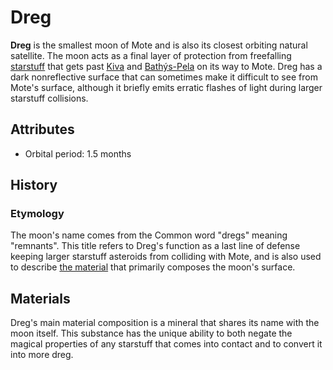 # Dreg

**Dreg** is the smallest moon of Mote and is also its closest orbiting natural satellite. The moon acts as a final layer of protection from freefalling [starstuff](../../../artifacts/starstuff) that gets past [Kiva](../kiva) and [Bathýs-Pela](bathys-pela) on its way to Mote. Dreg has a dark nonreflective surface that can sometimes make it difficult to see from Mote's surface, although it briefly emits erratic flashes of light during larger starstuff collisions.

## Attributes

- Orbital period: 1.5 months

## History

### Etymology

The moon's name comes from the Common word "dregs" meaning "remnants". This title refers to Dreg's function as a last line of defense keeping larger starstuff asteroids from colliding with Mote, and is also used to describe [the material](../../../artifacts/dreg-ore) that primarily composes the moon's surface.

## Materials

Dreg's main material composition is a mineral that shares its name with the moon itself. This substance has the unique ability to both negate the magical properties of any starstuff that comes into contact and to convert it into more dreg.

